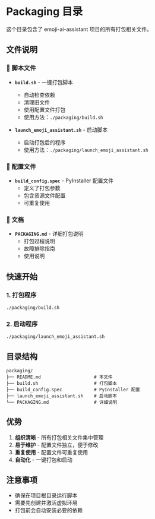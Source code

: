 # Packaging 目录

这个目录包含了 emoji-ai-assistant 项目的所有打包相关文件。

## 文件说明

### 📁 脚本文件

- **`build.sh`** - 一键打包脚本
  - 自动检查依赖
  - 清理旧文件
  - 使用配置文件打包
  - 使用方法：`./packaging/build.sh`

- **`launch_emoji_assistant.sh`** - 启动脚本
  - 启动打包后的程序
  - 使用方法：`./packaging/launch_emoji_assistant.sh`

### 📄 配置文件

- **`build_config.spec`** - PyInstaller 配置文件
  - 定义了打包参数
  - 包含资源文件配置
  - 可重复使用

### 📖 文档

- **`PACKAGING.md`** - 详细打包说明
  - 打包过程说明
  - 故障排除指南
  - 使用说明

## 快速开始

### 1. 打包程序
```bash
./packaging/build.sh
```

### 2. 启动程序
```bash
./packaging/launch_emoji_assistant.sh
```

## 目录结构

```
packaging/
├── README.md                    # 本文件
├── build.sh                     # 打包脚本
├── build_config.spec            # PyInstaller 配置
├── launch_emoji_assistant.sh    # 启动脚本
└── PACKAGING.md                 # 详细说明
```

## 优势

1. **组织清晰** - 所有打包相关文件集中管理
2. **易于维护** - 配置文件独立，便于修改
3. **重复使用** - 配置文件可重复使用
4. **自动化** - 一键打包和启动

## 注意事项

- 确保在项目根目录运行脚本
- 需要先创建并激活虚拟环境
- 打包前会自动安装必要的依赖 
